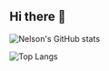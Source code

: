 ## Hi there 👋

<!--
**ssipflow/ssipflow** is a ✨ _special_ ✨ repository because its `README.md` (this file) appears on your GitHub profile.

Here are some ideas to get you started:

- 🔭 I’m currently working on ...
- 🌱 I’m currently learning ...
- 👯 I’m looking to collaborate on ...
- 🤔 I’m looking for help with ...
- 💬 Ask me about ...
- 📫 How to reach me: ...
- 😄 Pronouns: ...
- ⚡ Fun fact: ...
-->

![Nelson's GitHub stats](https://github-readme-stats.vercel.app/api?username=ssipflow&hide=contribs,prs&show_icons=true&theme=onedark)

![Top Langs](https://github-readme-stats.vercel.app/api/top-langs/?username=ssipflow&layout=compact&hide=javascript)
